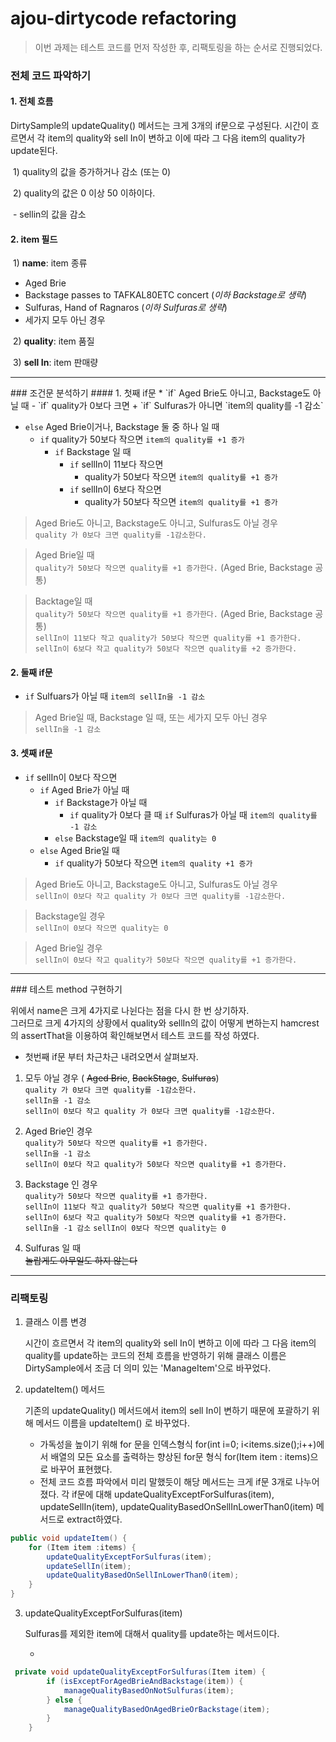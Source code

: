 # ajou-dirtycode refactoring

> 이번 과제는 테스트 코드를 먼저 작성한 후, 리팩토링을 하는 순서로 진행되었다.

### 전체 코드 파악하기
#### 	1. 전체 흐름

DirtySample의 updateQuality() 메서드는 크게 3개의 if문으로 구성된다. 시간이 흐르면서 각 item의 quality와 sell In이 변하고 이에 따라 그 다음 item의 quality가 update된다. 

​	1) quality의 값을 증가하거나 감소  (또는 0)

​	2) quality의 값은 0 이상 50 이하이다.

​		- sellin의 값을 감소 

#### 	2. item 필드

​	1) **name**: item 종류

- Aged Brie
- Backstage passes to TAFKAL80ETC concert (*이하 Backstage로 생략*)
- Sulfuras, Hand of Ragnaros (*이하 Sulfuras로 생략*)
- 세가지 모두 아닌 경우

​	2) **quality**: item 품질

​	3) **sell In**: item 판매량



<hr/>
### 조건문 분석하기
#### 1. 첫째 if문
* `if` Aged Brie도 아니고, Backstage도 아닐 때
    - `if` quality가 0보다 크면
        + `if` Sulfuras가 아니면
            `item의 quality를 -1 감소`

* `else` Aged Brie이거나, Backstage 둘 중 하나 일 때
    - `if` quality가 50보다 작으면
        `item의 quality를 +1 증가`
        + `if` Backstage 일 때
            * `if` sellIn이 11보다 작으면
                - quality가 50보다 작으면 `item의 quality를 +1 증가`
            * `if` sellIn이 6보다 작으면
                - quality가 50보다 작으면 `item의 quality를 +1 증가`


> Aged Brie도 아니고, Backstage도 아니고, Sulfuras도 아닐 경우 <br>
`quality 가 0보다 크면 quality를 -1감소한다.`

> Aged Brie일 때 <br>
`quality가 50보다 작으면 quality를 +1 증가한다.` (Aged Brie, Backstage 공통)

> Backtage일 때 <br>
`quality가 50보다 작으면 quality를 +1 증가한다.` (Aged Brie, Backstage 공통) <br>
`sellIn이 11보다 작고 quality가 50보다 작으면 quality를 +1 증가한다.` <br>
`sellIn이 6보다 작고 quality가 50보다 작으면 quality를 +2 증가한다.`


#### 2. 둘째 if문
* `if` Sulfuars가 아닐 때
    `item의 sellIn을 -1 감소`

> Aged Brie일 때, Backstage 일 때, 또는 세가지 모두 아닌 경우 <br>
`sellIn을 -1 감소`


#### 3. 셋째 if문
* `if` sellIn이 0보다 작으면
    - `if` Aged Brie가 아닐 때
        + `if` Backstage가 아닐 때
            * `if` quality가 0보다 클 때
                `if` Sulfuras가 아닐 때
                    `item의 quality를 -1 감소`
        + `else` Backstage일 때
            `item의 quality는 0`
    - `else` Aged Brie일 때
        + `if` quality가 50보다 작으면
            `item의 quality +1 증가`
        
> Aged Brie도 아니고, Backstage도 아니고, Sulfuras도 아닐 경우 <br>
`sellIn이 0보다 작고 quality 가 0보다 크면 quality를 -1감소한다.`

> Backstage일 경우 <br>
`sellIn이 0보다 작으면 quality는 0`

> Aged Brie일 경우 <br>
`sellIn이 0보다 작고 quality가 50보다 작으면 quality를 +1 증가한다.`

<hr/>
### 테스트 method 구현하기

위에서 name은 크게 4가지로 나뉜다는 점을 다시 한 번 상기하자. <br>
그러므로 크게 4가지의 상황에서 quality와 sellIn의 값이 어떻게 변하는지 
hamcrest의 assertThat을 이용하여 확인해보면서 테스트 코드를 작성 하였다.    

* 첫번째 if문 부터 차근차근 내려오면서 살펴보자.

1. 모두 아닐 경우  ( ~~Aged Brie~~, ~~BackStage~~, ~~Sulfuras~~) <br>
    `quality 가 0보다 크면 quality를 -1감소한다.` <br>
    `sellIn을 -1 감소` <br>
    `sellIn이 0보다 작고 quality 가 0보다 크면 quality를 -1감소한다.`
    
2. Aged Brie인 경우 <br>
    `quality가 50보다 작으면 quality를 +1 증가한다.` <br>
    `sellIn을 -1 감소` <br>
    `sellIn이 0보다 작고 quality가 50보다 작으면 quality를 +1 증가한다.`
    
3. Backstage 인 경우 <br>
    `quality가 50보다 작으면 quality를 +1 증가한다.` <br>
    `sellIn이 11보다 작고 quality가 50보다 작으면 quality를 +1 증가한다.` <br>
    `sellIn이 6보다 작고 quality가 50보다 작으면 quality를 +1 증가한다.` <br>
    `sellIn을 -1 감소`
    `sellIn이 0보다 작으면 quality는 0`

4. Sulfuras 일 때 <br>
  ~~놀랍게도 아무일도 하지 않는다~~

  

<hr/>

### 리팩토링

1. 클래스 이름 변경

   시간이 흐르면서 각 item의 quality와 sell In이 변하고 이에 따라 그 다음 item의 quality를 update하는 코드의 전체 흐름을 반영하기 위해 클래스 이름은 DirtySample에서 조금 더 의미 있는 'ManageItem'으로 바꾸었다. 

2. updateItem() 메서드

   기존의 updateQuality() 메서드에서 item의 sell In이 변하기 때문에 포괄하기 위해 메서드 이름을 updateItem() 로 바꾸었다.

   - 가독성을 높이기 위해 for 문을 인덱스형식 for(int i=0; i<items.size();i++)에서 배열의 모든 요소를 출력하는 향상된 for문 형식 for(Item item : items)으로 바꾸어 표현했다.
   - 전체 코드 흐름 파악에서 미리 말했듯이 해당 메서드는 크게 if문 3개로 나누어졌다. 각 if문에 대해 updateQualityExceptForSulfuras(item), updateSellIn(item), updateQualityBasedOnSellInLowerThan0(item) 메서드로 extract하였다.

``` java
public void updateItem() {
	for (Item item :items) {
		updateQualityExceptForSulfuras(item);
		updateSellIn(item);
		updateQualityBasedOnSellInLowerThan0(item);
	}
}
```

3. updateQualityExceptForSulfuras(item)

   Sulfuras를 제외한 item에 대해서 quality를 update하는 메서드이다.

   * 

``` java
 private void updateQualityExceptForSulfuras(Item item) {
        if (isExceptForAgedBrieAndBackstage(item)) {
            manageQualityBasedOnNotSulfuras(item);
        } else {
            manageQualityBasedOnAgedBrieOrBackstage(item);
        }
    }
```